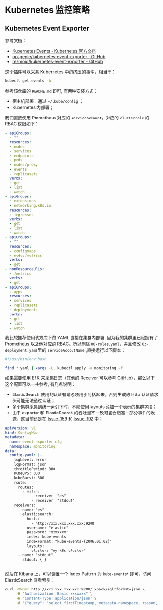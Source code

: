 <a name="lDKgy"></a>
# Kubernetes 监控策略
<a name="X8wyC"></a>
## Kubernetes Event Exporter

参考文档：

- [Kubernetes Events - Kubernetes 官方文档](https://kubernetes.io/docs/reference/kubernetes-api/cluster-resources/event-v1/)
- [opsgenie/kubernetes-event-exporter - GitHub](https://github.com/opsgenie/kubernetes-event-exporter)
- [resmoio/kubernetes-event-exporter - GitHub](https://github.com/resmoio/kubernetes-event-exporter)

这个插件可以采集 Kubernetes 中的挤压的事件，相当于：

```bash
kubectl get events -A
```

参考该仓库的 `README.md` 即可, 有两种安装方式：

- 宿主机部署：通过 `~/.kube/config` ；
- Kubernetes 内部署；

我们直接使用 Prometheus 对应的 `serviceaccount`，对应的 `clusterrole` 的 RBAC 权限如下：

```yaml
- apiGroups:
  - ""
  resources:
  - nodes
  - services
  - endpoints
  - pods
  - nodes/proxy
  - events
  - replicasets
  verbs:
  - get
  - list
  - watch
- apiGroups:
  - extensions
  - networking.k8s.io
  resources:
  - ingresses
  verbs:
  - get
  - list
  - watch
- apiGroups:
  - ""
  resources:
  - configmaps
  - nodes/metrics
  verbs:
  - get
- nonResourceURLs:
  - /metrics
  verbs:
  - get
- apiGroups:
  - apps
  resources:
  - services
  - replicasets
  - deployments
  verbs:
  - get
  - list
  - watch
```

我比较推荐使用该方库下的 YAML 直接在集群内部署. 因为我的集群里已经拥有了 Prometheus 以及他对应的 RBAC。所以删除 `00-roles.yaml`，并且修改 `02-deployment.yaml`里的 `serviceAccoutName` ,直接运行以下脚本：

```bash
#!/usr/bin/env bash

find *.yaml | xargs -L1 kubectl apply -n monitoring -f
```

如果需要使用 EFK 来采集日志（其他的 Receiver 可以参考 GitHub），那么以下这个配置可以一共参考, 有几点说明：

- ElasticSearch 使用的认证有请必须用引号括起来，否则生成的 Http 认证请求头可能无法通过认证；
- 多个集群采集到统一索引下时，不妨使用 layouts 添加一个表示的集群字段；
- 由于 exporter 和 ElasticSearch 的吞吐量不一致可能会阻塞一部分事件的发送，这目前还是在 [Issue-159](https://github.com/opsgenie/kubernetes-event-exporter/issues/159) 和 [Issue-192](https://github.com/opsgenie/kubernetes-event-exporter/issues/192) 中；

```yaml
apiVersion: v1
kind: ConfigMap
metadata:
  name: event-exporter-cfg
  namespace: monitoring
data:
  config.yaml: |-
    logLevel: error
    logFormat: json
    throttlePeriod: 300
    kubeQPS: 300
    kubeBurst: 300
    route:
      routes:
        - match:
            - receiver: "es"
            - receiver: "stdout"
    receivers:
      - name: "es"
        elasticsearch:
          hosts:
            - http://xxx.xxx.xxx.xxx:9200
          username: "elastic"
          password: "xxxxxxx"
          index: kube-events
          indexFormat: "kube-events-{2006.01.02}"
          layouts:
            cluster: "my-k8s-cluster"
      - name: "stdout"
        stdout: { }
        
```

然后在 Kibana 上，可以设置一个 Index Pattern 为 `kube-events*` 即可，访问 ElasticSearch 查看索引：

```bash
curl -XPOST http://xxx.xxx.xxx.xxx:9200/_xpack/sql?format=json \
     -H "Authorization: Basic xxxxxxx" \
     -H "Content-Type: application/json" \
     -d '{"query": "select firstTimestamp, metadata.namespace, reason, message from \"kube-event*\" limit 10"}'
```
